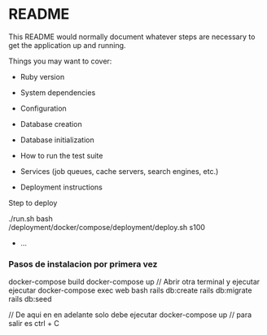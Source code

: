 # README

This README would normally document whatever steps are necessary to get the
application up and running.

Things you may want to cover:

* Ruby version

* System dependencies

* Configuration

* Database creation

* Database initialization

* How to run the test suite

* Services (job queues, cache servers, search engines, etc.)

* Deployment instructions

Step to deploy

./run.sh bash    
/deployment/docker/compose/deployment/deploy.sh s100

* ...

### Pasos de instalacion por primera vez
docker-compose build
docker-compose up
// Abrir otra terminal y ejecutar ejecutar 
docker-compose exec web bash
rails db:create
rails db:migrate
rails db:seed


// De aqui en en adelante solo debe ejecutar
docker-compose up
// para salir es ctrl + C